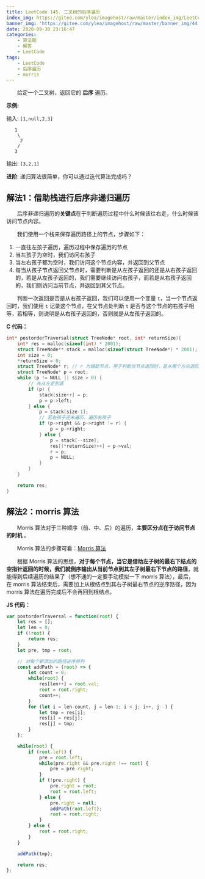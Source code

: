 ```yaml
---
title: LeetCode 145. 二叉树的后序遍历
index_img: https://gitee.com/ylea/imagehost/raw/master/index_img/LeetCode.jpg
banner_img: 'https://gitee.com/ylea/imagehost/raw/master/banner_img/44.png'
date: 2020-09-30 23:16:47
categories:
    - 算法题
    - 解答
    - LeetCode
tags:
    - LeetCode
    - 后序遍历
    - morris
---
```



&emsp;&emsp;给定一个二叉树，返回它的 **后序** 遍历。

**示例:**

输入: `[1,null,2,3]  `

```
   1
    \
     2
    /
   3 
```

输出: `[3,2,1]`

**进阶**: 递归算法很简单，你可以通过迭代算法完成吗？



## 解法1：借助栈进行后序非递归遍历

&emsp;&emsp;后序非递归遍历的**关键点**在于判断遍历过程中什么时候该往右走，什么时候该访问节点内容。

&emsp;&emsp;我们使用一个栈来保存遍历路径上的节点，步骤如下：

1. 一直往左孩子遍历，遍历过程中保存遍历的节点
2. 当左孩子为空时，我们访问右孩子
3. 当左右孩子都为空时，我们访问这个节点内容，并返回到父节点
4. 每当从孩子节点返回父节点时，需要判断是从左孩子返回的还是从右孩子返回的，若是从左孩子返回的，我们需要继续访问右孩子，而若是从右孩子返回的，我们则访问当前节点，并返回到其父节点。

&emsp;&emsp;判断一次返回是否是从右孩子返回，我们可以使用一个变量 `t`，当一个节点返回时，我们使用 `t` 记录这个节点，在父节点处判断 `t` 是否与这个节点的右孩子相等，若相等，则说明是从右孩子返回的，否则就是从左孩子返回的。



**C 代码：**

```c
int* postorderTraversal(struct TreeNode* root, int* returnSize){
    int* res = malloc(sizeof(int) * 2001);
    struct TreeNode** stack = malloc(sizeof(struct TreeNode*) * 2001);
    int size = 0;
    *returnSize = 0;
    struct TreeNode* r; // r 为辅助节点，用于判断当节点返回时，是从哪个方向返回到父节点的。
    struct TreeNode* p = root;
    while (p != NULL || size > 0) {
        // 先从左走到底
        if (p) {
            stack[size++] = p;
            p = p->left;
        } else {
            p = stack[size-1];
            // 若右孩子还未遍历，遍历右孩子
            if (p->right && p->right != r) {
                p = p->right;
            } else {
                p = stack[--size];
                res[(*returnSize)++] = p->val;
                r = p;
                p = NULL;
            }
        }
    }

    return res;
}
```



## 解法2：morris 算法

&emsp;&emsp;Morris 算法对于三种顺序（前、中、后）的遍历，**主要区分点在于访问节点的时机** 。

&emsp;&emsp;Morris 算法的步骤可看：[Morris 算法](https://yleave.top/2020/09/24/%E7%AE%97%E6%B3%95%E9%A2%98/%E7%AE%97%E6%B3%95%E7%9F%A5%E8%AF%86/Morris%E7%AE%97%E6%B3%95/)

&emsp;&emsp;根据 Morris 算法的思想，**对于每个节点，当它是借助左子树的最右下结点的空指针返回的时候，我们就倒序输出从当前节点到其左子树最右下节点的路径**，就能得到后续遍历的结果了（想不通的一定要手动模拟一下 morris 算法），最后，在 morris 算法结束后，需要加上从根结点到其右子树最右节点的逆序路径，因为 morris 算法在遍历完成后不会再回到根结点。



**JS 代码：**

```js
var postorderTraversal = function(root) {
    let res = [];
    let len = 0;
    if (!root) {
        return res;
    }
    let pre, tmp = root;

    // 对每个新添加的路径逆序排列
    const addPath = (root) => {
        let count = 0;
        while(root) {
            res[len++] = root.val;
            root = root.right;
            count++;
        }
        for (let i = len-count, j = len-1; i < j; i++, j--) {
            let tmp = res[i];
            res[i] = res[j];
            res[j] = tmp;
        }
    };

    while(root) {
        if (root.left) {
            pre = root.left;
            while(pre.right && pre.right !== root) {
                pre = pre.right;
            }
            if (!pre.right) {
                pre.right = root;
                root = root.left;
            } else {
                pre.right = null;
                addPath(root.left);
                root = root.right;
            }
        } else {
            root = root.right;
        }
    }

    addPath(tmp);

    return res;
};
```
